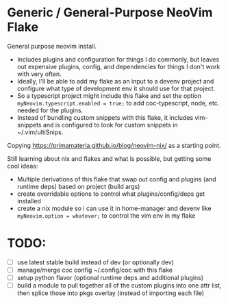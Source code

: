 # Generic / General-Purpose NeoVim Flake

General purpose neovim install.

- Includes plugins and configuration for things I do commonly, but leaves out expensive plugins, config, and dependencies for things I don't work with very often.
- Ideally, I'll be able to add my flake as an input to a devenv project and configure what type of development env it should use for that project.
- So a typescript project might include this flake and set the option `myNeovim.typescript.enabled = true;` to add coc-typescript, node, etc. needed for the plugins.
- Instead of bundling custom snippets with this flake, it includes vim-snippets and is configured to look for custom snippets in ~/.vim/ultiSnips.

Copying https://primamateria.github.io/blog/neovim-nix/ as a starting point.

Still learning about nix and flakes and what is possible, but getting some cool ideas:
- Multiple derivations of this flake that swap out config and plugins (and runtime deps) based on project (build args)
- create overridable options to control what plugins/config/deps get installed
- create a nix module so i can use it in home-manager and devenv like `myNeovim.option = whatever;` to control the vim env in my flake


# TODO:
- [ ] use latest stable build instead of dev (or optionally dev)
- [ ] manage/merge coc config ~/.config/coc with this flake
- [ ] setup python flavor (optional runtime deps and additional plugins)
- [ ] build a module to pull together all of the custom plugins into one attr list, then splice those into pkgs overlay (instead of importing each file)

